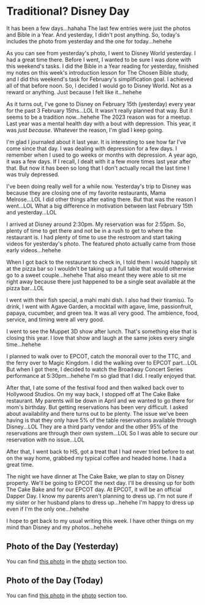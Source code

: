 # Traditional? Disney Day

It has been a few days...hahaha The last few entries were just the photos and Bible in a Year. And yesterday, I didn't post anything. So, today's includes the photo from yesterday and the one for today...hehehe

As you can see from yesterday's photo, I went to Disney World yesterday. I had a great time there. Before I went, I wanted to be sure I was done with this weekend's tasks. I did the Bible in a Year reading for yesterday, finished my notes on this week's introduction lesson for The Chosen Bible study, and I did this weekend's task for February's simplification goal. I achieved all of that before noon. So, I decided I would go to Disney World. Not as a reward or anything. Just because I felt like it...hehehe

As it turns out, I've gone to Disney on February 15th (yesterday) every year for the past 3 February 15ths...LOL It wasn't really planned that way. But it seems to be a tradition now...hehehe The 2023 reason was for a meetup. Last year was a mental health day with a bout with depression. This year, it was *just because*. Whatever the reason, I'm glad I keep going.

I'm glad I journaled about it last year. It is interesting to see how far I've come since that day. I was dealing with depression for a few days. I remember when I used to go weeks or months with depression. A year ago, it was a few days. If I recall, I dealt with it a few more times last year after that. But now it has been so long that I don't actually recall the last time I was truly depressed.

I've been doing really well for a while now. Yesterday's trip to Disney was because they are closing one of my favorite restaurants, Mama Melrose...LOL I did other things after eating there. But that was the reason I went...LOL What a big difference in motivation between last February 15th and yesterday...LOL

I arrived at Disney around 2:30pm. My reservation was for 2:55pm. So, plenty of time to get there and not be in a rush to get to where the restaurant is. I had plenty of time to use the restroom and start taking videos for yesterday's photo. The featured photo actually came from those early videos...hehehe

When I got back to the restaurant to check in, I told them I would happily sit at the pizza bar so I wouldn't be taking up a full table that would otherwise go to a sweet couple...hehehe That also meant they were able to sit me right away because there just happened to be a single seat available at the pizza bar...LOL

I went with their fish special, a mahi mahi dish. I also had their tiramisú. To drink, I went with Agave Garden, a mocktail with agave, lime, passionfruit, papaya, cucumber, and green tea. It was all very good. The ambience, food, service, and timing were all very good.

I went to see the Muppet 3D show after lunch. That's something else that is closing this year. I love that show and laugh at the same jokes every single time...hehehe

I planned to walk over to EPCOT, catch the monorail over to the TTC, and the ferry over to Magic Kingdom. I did the walking over to EPCOT part...LOL But when I got there, I decided to watch the Broadway Concert Series performance at 5:30pm...hehehe I'm so glad that I did. I really enjoyed that.

After that, I ate some of the festival food and then walked back over to Hollywood Studios. On my way back, I stopped off at The Cake Bake restaurant. My parents will be down in April and we wanted to go there for mom's birthday. But getting reservations has been very difficult. I asked about availability and there turns out to be plenty. The issue we've been having is that they only have 5% of the table reservations available through Disney...LOL They are a third party vendor and the other 95% of the reservations are through their own system...LOL So I was able to secure our reservation with no issue...LOL

After that, I went back to HS, got a treat that I had never tried before to eat on the way home, grabbed my typical coffee and headed home. I had a great time.

The night we have dinner at The Cake Bake, we plan to stay on Disney property. We'll be going to EPCOT the next day. I'll be dressing up for both The Cake Bake and for our EPCOT day. At EPCOT, it will be an official Dapper Day. I know my parents aren't planning to dress up. I'm not sure if my sister or her husband plans to dress up...hehehe I'm happy to dress up even if I'm the only one...hehehe

I hope to get back to my usual writing this week. I have other things on my mind than Disney and my photos...hehehe

## Photo of the Day (Yesterday)

<!--@include: @/photos/photo-a-day/2025/02/15.md{3,}-->

You can find [this photo](/photos/photo-a-day/2025/02/15) in the [photo](/photos/) section too.

## Photo of the Day (Today)

<!--@include: @/photos/photo-a-day/2025/02/16.md{3,}-->

You can find [this photo](/photos/photo-a-day/2025/02/16) in the [photo](/photos/) section too.